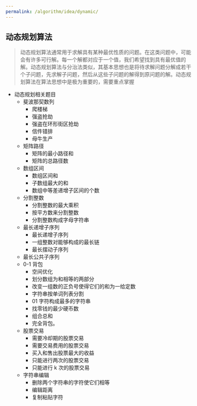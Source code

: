 ```yaml
---
permalink: /algorithm/idea/dynamic/
---
```


## 动态规划算法

> 动态规划算法通常用于求解具有某种最优性质的问题。在这类问题中，可能会有许多可行解。每一个解都对应于一个值，我们希望找到具有最优值的解。动态规划算法与分治法类似，其基本思想也是将待求解问题分解成若干个子问题，先求解子问题，然后从这些子问题的解得到原问题的解。动态规划算法在算法思想中是极为重要的，需要重点掌握

* 动态规划相关题目
    * 斐波那契数列
        * 爬楼梯
        * 强盗抢劫
        * 强盗在环形街区抢劫
        * 信件错排
        * 母牛生产
    * 矩阵路径
        * 矩阵的最小路径和
        * 矩阵的总路径数
    * 数组区间
        * 数组区间和
        * 子数组最大的和
        * 数组中等差递增子区间的个数
    * 分割整数
        * 分割整数的最大乘积
        * 按平方数来分割整数
        * 分割整数构成字母字符串
    * 最长递增子序列
        * 最长递增子序列
        * 一组整数对能够构成的最长链
        * 最长摆动子序列
    * 最长公共子序列
    * 0-1 背包
        * 空间优化
        * 划分数组为和相等的两部分
        * 改变一组数的正负号使得它们的和为一给定数
        * 字符串按单词列表分割
        * 01 字符构成最多的字符串
        * 找零钱的最少硬币数
        * 组合总和
        * 完全背包。
    * 股票交易
        * 需要冷却期的股票交易
        * 需要交易费用的股票交易
        * 买入和售出股票最大的收益
        * 只能进行两次的股票交易
        * 只能进行 k 次的股票交易
    * 字符串编辑
        * 删除两个字符串的字符使它们相等
        * 编辑距离
        * 复制粘贴字符

